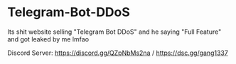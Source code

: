 # Telegram-Bot-DDoS
Its shit website selling "Telegram Bot DDoS" and he saying "Full Feature" and got leaked by me lmfao

Discord Server: https://discord.gg/QZpNbMs2na / https://dsc.gg/gang1337
